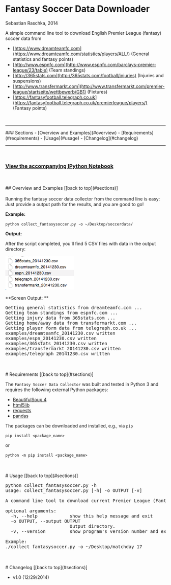 # Fantasy Soccer Data Downloader

Sebastian Raschka, 2014

A simple command line tool to download English Premier League (fantasy) soccer data from 

- [https://www.dreamteamfc.com](https://www.dreamteamfc.com/statistics/players/ALL/) (General statistics and fantasy points)
- [http://www.espnfc.com](http://www.espnfc.com/barclays-premier-league/23/table) (Team standings)
- [http://365stats.com](http://365stats.com/football/injuries) (Injuries and suspensions)
- [http://www.transfermarkt.com](http://www.transfermarkt.com/premier-league/startseite/wettbewerb/GB1) (Fixtures)
- [https://fantasyfootball.telegraph.co.uk](https://fantasyfootball.telegraph.co.uk/premierleague/players/) (Fantasy points)
<br>

<hr>
<a id='sections'></a>
### Sections
- [Overview and Examples](#overview)
- [Requirements](#requirements)
- [Usage](#usage)
- [Changelog](#changelog)

<hr>
<br>

### [View the accompanying IPython Notebook](http://nbviewer.ipython.org/github/rasbt/datacollect/blob/master/collect_fantasysoccer/collect_fantasysoccer.ipynb)

<br>
<br>
<a id='overview'>
## Overview and Examples
[[back to top](#sections)]
<br>
<br>
Running the fantasy soccer data collector from the command line is easy: Just provide a output path for the results, and you are good to go!

**Example:**

	python collect_fantasysoccer.py -o ~/Desktop/soccerdata/

**Output:**

After the script completed, you'll find 5 CSV files with data in the output directory:

![](./images/example_csv.png)


**Screen Output: **

<pre>Getting general statistics from dreamteamfc.com ...
Getting team standings from espnfc.com ...
Getting injury data from 365stats.com ...
Getting home/away data from transfermarkt.com ...
Getting player form data from telegraph.co.uk ...
examples/dreamteamfc_20141230.csv written
examples/espn_20141230.csv written
examples/365stats_20141230.csv written
examples/transfermarkt_20141230.csv written
examples/telegraph_20141230.csv written</pre>

<br>
<br>
<a id='requirements'>
# Requirements
[[back to top](#sections)]

The `Fantasy Soccer Data Collector` was built and tested in Python 3 and requires the following external Python packages:

- [BeautifulSoup 4](https://pypi.python.org/pypi/beautifulsoup4/4.3.2)
- [html5lib](https://pypi.python.org/pypi/html5lib)
- [requests](https://pypi.python.org/pypi/requests)
- [pandas](http://pandas.pydata.org)

The packages can be downloaded and installed, e.g., via `pip`

	pip install <package_name>

or

	python -m pip install <package_name>

<br>
<br>
<a id='usage'>
# Usage
[[back to top](#sections)]


<pre>
python collect_fantasysoccer.py -h
usage: collect_fantasysoccer.py [-h] -o OUTPUT [-v]

A command line tool to download current Premier League (Fantasy) Soccer data.

optional arguments:
  -h, --help            show this help message and exit
  -o OUTPUT, --output OUTPUT
                        Output directory.
  -v, --version         show program's version number and exit

Example:
./collect_fantasysoccer.py -o ~/Desktop/matchday_17</pre>

<br>
<br>
<a id='changelog'>
# Changelog
[[back to top](#sections)]

- v1.0 (12/29/2014)